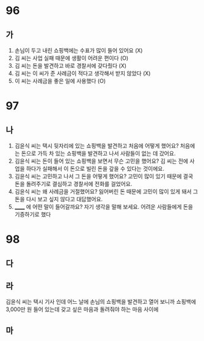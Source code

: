 # 96
## 가
1. 손님이 두고 내린 쇼핑백에는 수표가 많이 들어 있어요 (X)
2. 김 씨는 사업 실패 때문에 생활이 어려운 편이다 (O)
3. 김 씨는 돈을 발견하고 바로 경찰서에 갖다줬다 (X)
4. 김 씨는 이 씨가 준 사례금이 적다고 생각해서 받지 않았다 (X)
5. 이 씨는 사례금을 좋은 일에 사용했다 (O)

# 97
## 나
1. 김윤식 씨는 택시 뒷자리에 있는 쇼핑백을 발견하고 처음에 어떻게 했어요? 처음에는 돈으로 가득 차 있는 쇼핑백을 발견하고 나서 사람들이 없는 데 갔어요.
2. 김윤식 씨는 돈이 들어 있는 쇼핑백을 보면서 무슨 고민을 했어요? 김 씨는 전에 사업을 하다가 실패해서 이 돈으로 빌린 돈을 갚을 수 있다는 것이에요.
3. 김윤식 씨는 고민하고 나서 그 돈을 어떻게 했어요? 고민이 많이 있기 때문에 결국 돈을 돌려주기로 결심하고 경찰서에 전화를 걸었어요.
4. 김윤식 씨는 왜 사례금을 거절했어요? 잃어버린 돈 때문에 고민이 많이 있게 돼서 그 돈을 다시 보고 싶지 않다고 대답했어요.
5. <u>____</u> 에 어떤 말이 들어갈까요? 자기 생각을 말해 보세요. 어려운 사람들에게 돈을 기증하기로 했다

# 98
## 다
## 라
김윤식 씨는 택시 기사 인데 어느 날에 손님의 쇼핑백을 발견하고 열어 보니까 쇼핑백에 3,000만 원 들어 있는데 갖고 싶은 마음과 돌려줘야 하는 마음 사이에 
## 마